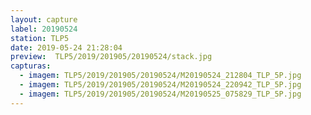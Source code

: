 ```yaml
---
layout: capture
label: 20190524
station: TLP5
date: 2019-05-24 21:28:04
preview:  TLP5/2019/201905/20190524/stack.jpg
capturas:
  - imagem: TLP5/2019/201905/20190524/M20190524_212804_TLP_5P.jpg
  - imagem: TLP5/2019/201905/20190524/M20190524_220942_TLP_5P.jpg
  - imagem: TLP5/2019/201905/20190524/M20190525_075829_TLP_5P.jpg
---
```


